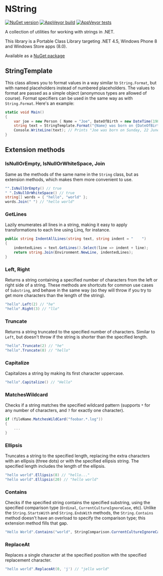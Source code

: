 # NString

[![NuGet version](https://img.shields.io/nuget/v/NString.svg)](https://www.nuget.org/packages/NString)
[![AppVeyor build](https://img.shields.io/appveyor/ci/thomaslevesque/nstring.svg)](https://ci.appveyor.com/project/thomaslevesque/nstring)
[![AppVeyor tests](https://img.shields.io/appveyor/tests/thomaslevesque/nstring.svg)](https://ci.appveyor.com/project/thomaslevesque/nstring/build/tests)

A collection of utilities for working with strings in .NET.

This library is a Portable Class Library targeting .NET 4.5, Windows Phone 8 and Windows Store apps (8.0).

Available as a [NuGet package](https://www.nuget.org/packages/NString/)

## StringTemplate

This class allows you to format values in a way similar to `String.Format`, but with named placeholders instead of numbered placeholders. The values to format are passed as a simple object (anonymous types are allowed of course). Format specifiers can be used in the same way as with `String.Format`. Here's an example:

```csharp
static void Main()
{
    var joe = new Person { Name = "Joe", DateOfBirth = new DateTime(1980, 6, 22) };
    string text = StringTemplate.Format("{Name} was born on {DateOfBirth:D}", joe);
    Console.WriteLine(text); // Prints "Joe was born on Sunday, 22 June 1980"
}
```

## Extension methods

### IsNullOrEmpty, IsNullOrWhiteSpace, Join

Same as the methods of the same name in the `String` class, but as extension methods, which makes them more convenient to use.

```csharp
"".IsNullOrEmpty() // true
" ".IsNullOrWhiteSpace() // true
string[] words = { "hello", "world" };
words.Join(" ") // "hello world"
```

### GetLines

Lazily enumerates all lines in a string, making it easy to apply transformations to each line using Linq, for instance.

```csharp
public string IndentAllLines(string text, string indent = "    ")
{
    indentedLines = text.GetLines().Select(line => indent + line);
    return string.Join(Environment.NewLine, indentedLines);
}
```

### Left, Right

Returns a string containing a specified number of characters from the left or right side of a string. These methods are shortcuts for common use cases of `Substring`, and behave in the same way (so they will throw if you try to get more characters than the length of the string).

```csharp
"hello".Left(2) // "he"
"hello".Right(3) // "llo"
```

### Truncate

Returns a string truncated to the specified number of characters. Similar to `Left`, but doesn't throw if the string is shorter than the specified length.

```csharp
"hello".Truncate(2) // "he"
"hello".Truncate(8) // "hello"
```

### Capitalize

Capitalizes a string by making its first character uppercase.

```csharp
"hello".Capitalize() // "Hello"
```

### MatchesWildcard

Checks if a string matches the specified wildcard pattern (supports `*` for any number of characters, and `?` for exactly one character).

```csharp
if (fileName.MatchesWildCard("foobar.*.log"))
{
    ...
}
```

### Ellipsis

Truncates a string to the specified length, replacing the extra characters with an ellipsis (three dots) or with the specified ellipsis string.
The specified length includes the length of the ellipsis.

```csharp
"hello world".Ellipsis(8) // "hello..."
"hello world".Ellipsis(20) // "hello world"
```

### Contains

Checks if the specified string contains the specified substring, using the specified comparison type (`Ordinal`, `CurrentCultureIgnoreCase`, etc).  Unlike the `String.StartsWith` and `String.EndsWith` methods, the `String.Contains` method doesn't have an overload to specify the comparison type; this extension method fills that gap.

```csharp
"Hello World".Contains("world", StringComparison.CurrentCultureIgnoreCase) // true
```

### ReplaceAt

Replaces a single character at the specified position with the specified replacement character.

```csharp
"hello world".ReplaceAt(0, 'j') // "jello world"
```
